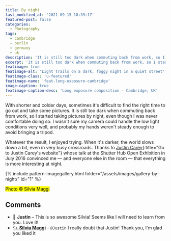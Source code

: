 ```yaml
---
title: By night
last_modified_at: '2021-09-15 18:39:17'
featured-post: false
categories:
  - Photography
tags:
  - cambridge
  - berlin
  - germany
  - uk
description: 'It is still too dark when commuting back from work, so I started taking pictures by night.'
excerpt: 'It is still too dark when commuting back from work, so I started taking pictures by night.'
featimage: true
featimage-alt: "Light trails on a dark, foggy night in a quiet street"
featimage-class: 'u-featured'
featimage-name: 'feat-long-exposure-cambridge'
image-caption: true
featimage-caption-desc: 'Long exposure composition - Cambridge, UK'
---
```

With shorter and colder days, sometimes it's difficult to find the right time to go out and take some pictures. It is still too dark when commuting back from work, so I started taking pictures by night, even though I was never comfortable doing so. I wasn't sure my camera could handle the low light conditions very well, and probably my hands weren't steady enough to avoid bringing a tripod.

Whatever the result, I enjoyed trying. When it's darker, the world slows down a bit, even in very busy crossroads. Thanks to [Justin Carey](https://justincarey.com/){:title="Go to Justin Carey's website"} whose talk at the Shutter Hub Open Exhibition in July 2016 convinced me &mdash; and everyone else in the room &mdash; that everything is more interesting at night.

{% include pattern-imagegallery.html folder="/assets/images/gallery-by-night/" id="1" %}

<p class="detached"><mark class="smd-highlight small">Photo &copy; Silvia Maggi</mark></p>

<div class="smd-responses my-5 pt-3">
  <h2>Comments</h2>
  <div class="webmentions">
    <ul class="comments">
      <li>
        <span class="reaction">💬 <strong>Justin</strong>&nbsp;&ndash;</span>
        <span>This is so awesome Silvia! Seems like I will need to learn from you. Love it!</span>
      </li>
      <li class="reaction-reply">
        <a class="reaction" title="mentioned" href="{{ site.url }}">↪️ <strong>Silvia Maggi</strong></a>&nbsp;&ndash;&nbsp;<code>@Justin</code>
        <span>I really doubt that Justin! Thank you, I'm glad you liked it</span>
      </li>
    </ul>
  </div>
</div>
